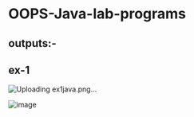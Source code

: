 # OOPS-Java-lab-programs

outputs:-
-------------------
ex-1
---------
![Uploading ex1java.png…]()

![image](https://github.com/user-attachments/assets/9e5d4bfd-77bf-468c-bf94-7a8d6484eefc)
